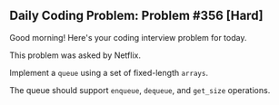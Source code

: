 ## Daily Coding Problem: Problem #356 [Hard]

Good morning! Here's your coding interview problem for today.

This problem was asked by Netflix.

Implement a `queue` using a set of fixed-length `arrays`.

The queue should support `enqueue`, `dequeue`, and `get_size` operations.